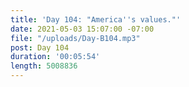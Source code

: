 ```yaml
---
title: 'Day 104: "America''s values."'
date: 2021-05-03 15:07:00 -07:00
file: "/uploads/Day-B104.mp3"
post: Day 104
duration: '00:05:54'
length: 5008836
---
```


